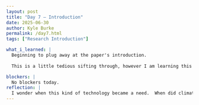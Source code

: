 ```yaml
---
layout: post
title: "Day 7 – Introduction"
date: 2025-06-30
author: Kyle Burke
permalink: /day7.html
tags: ["Research Introduction"]

what_i_learned: |
  Beginning to plug away at the paper's introduction.  
  
  This is a little tedious sifting through, however I am learning this that this machine learning has been used prior to now.

blockers: |
  No blockers today.  
reflection: |
  I wonder when this kind of technology became a need.  When did climate related issues, paired with inceasing weather concerns become something that would impact global transportation, specifically air travel?  When did it become important enough to begin addressing?
---
```



